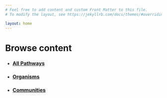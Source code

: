 ```yaml
---
# Feel free to add content and custom Front Matter to this file.
# To modify the layout, see https://jekyllrb.com/docs/themes/#overriding-theme-defaults

layout: home
---
```


<h1>Browse content</h1>

<ul>
    <li>
      <h3><a href="pathways.html">All Pathways</a></h3>
    </li>
    <li>
      <h3><a href="organisms.html">Organisms</a></h3>
    </li>
    <li>
      <h3><a href="communities.html">Communities</a></h3>
    </li>
</ul>
